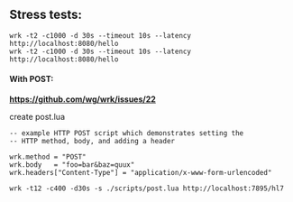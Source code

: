 ## Stress tests:

```
wrk -t2 -c1000 -d 30s --timeout 10s --latency http://localhost:8080/hello
wrk -t2 -c1000 -d 30s --timeout 10s --latency http://localhost:8080/hello
```

#### With POST:

__https://github.com/wg/wrk/issues/22__

create post.lua

```
-- example HTTP POST script which demonstrates setting the
-- HTTP method, body, and adding a header

wrk.method = "POST"
wrk.body   = "foo=bar&baz=quux"
wrk.headers["Content-Type"] = "application/x-www-form-urlencoded"
```

```
wrk -t12 -c400 -d30s -s ./scripts/post.lua http://localhost:7895/hl7
```
